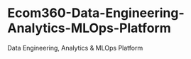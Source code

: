 # Ecom360-Data-Engineering-Analytics-MLOps-Platform
Data Engineering, Analytics &amp; MLOps Platform
